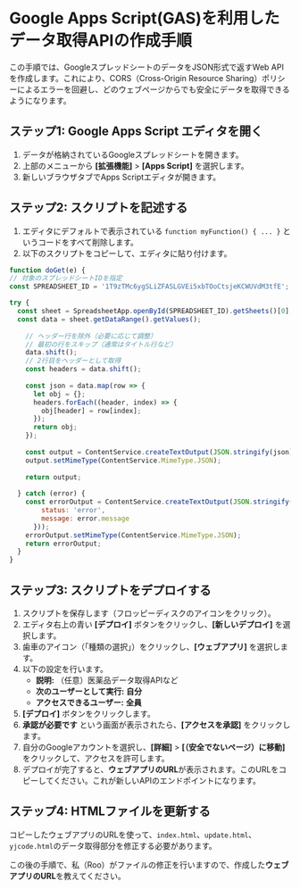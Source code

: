 # Google Apps Script(GAS)を利用したデータ取得APIの作成手順

この手順では、GoogleスプレッドシートのデータをJSON形式で返すWeb APIを作成します。これにより、CORS（Cross-Origin Resource Sharing）ポリシーによるエラーを回避し、どのウェブページからでも安全にデータを取得できるようになります。

## ステップ1: Google Apps Script エディタを開く

1.  データが格納されているGoogleスプレッドシートを開きます。
2.  上部のメニューから **[拡張機能]** > **[Apps Script]** を選択します。
3.  新しいブラウザタブでApps Scriptエディタが開きます。

## ステップ2: スクリプトを記述する

1.  エディタにデフォルトで表示されている `function myFunction() { ... }` というコードをすべて削除します。
2.  以下のスクリプトをコピーして、エディタに貼り付けます。

```javascript
function doGet(e) {
// 対象のスプレッドシートIDを指定
const SPREADSHEET_ID = '1T9zTMc6ygSLiZFASLGVEi5xbTOoCtsjeKCWUVdM3tfE';

try {
  const sheet = SpreadsheetApp.openById(SPREADSHEET_ID).getSheets()[0];
  const data = sheet.getDataRange().getValues();
    
    // ヘッダー行を除外（必要に応じて調整）
    // 最初の行をスキップ（通常はタイトル行など）
    data.shift();
    // 2行目をヘッダーとして取得
    const headers = data.shift();
    
    const json = data.map(row => {
      let obj = {};
      headers.forEach((header, index) => {
        obj[header] = row[index];
      });
      return obj;
    });
    
    const output = ContentService.createTextOutput(JSON.stringify(json));
    output.setMimeType(ContentService.MimeType.JSON);
    
    return output;
    
  } catch (error) {
    const errorOutput = ContentService.createTextOutput(JSON.stringify({
        status: 'error',
        message: error.message
      }));
    errorOutput.setMimeType(ContentService.MimeType.JSON);
    return errorOutput;
  }
}
```

## ステップ3: スクリプトをデプロイする

1.  スクリプトを保存します（フロッピーディスクのアイコンをクリック）。
2.  エディタ右上の青い **[デプロイ]** ボタンをクリックし、**[新しいデプロイ]** を選択します。
3.  歯車のアイコン（「種類の選択」）をクリックし、**[ウェブアプリ]** を選択します。
4.  以下の設定を行います。
    *   **説明:** （任意）医薬品データ取得APIなど
    *   **次のユーザーとして実行:** **自分**
    *   **アクセスできるユーザー:** **全員**
5.  **[デプロイ]** ボタンをクリックします。
6.  **承認が必要です** という画面が表示されたら、**[アクセスを承認]** をクリックします。
7.  自分のGoogleアカウントを選択し、**[詳細]** > **[（安全でないページ）に移動]** をクリックして、アクセスを許可します。
8.  デプロイが完了すると、**ウェブアプリのURL**が表示されます。このURLをコピーしてください。これが新しいAPIのエンドポイントになります。

## ステップ4: HTMLファイルを更新する

コピーしたウェブアプリのURLを使って、`index.html`、`update.html`、`yjcode.html`のデータ取得部分を修正する必要があります。

この後の手順で、私（Roo）がファイルの修正を行いますので、作成した**ウェブアプリのURL**を教えてください。
